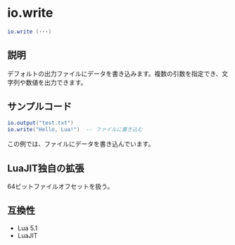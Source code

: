 # io.write

```lua
io.write (···)
```

## 説明

デフォルトの出力ファイルにデータを書き込みます。複数の引数を指定でき、文字列や数値を出力できます。

## サンプルコード

```lua
io.output("test.txt")
io.write("Hello, Lua!")  -- ファイルに書き込む
```

この例では、ファイルにデータを書き込んでいます。

## LuaJIT独自の拡張

64ビットファイルオフセットを扱う。

## 互換性

- Lua 5.1
- LuaJIT